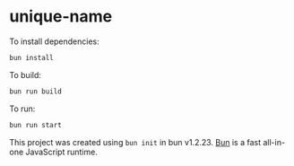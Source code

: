 # unique-name

To install dependencies:

```bash
bun install
```

To build:

```bash
bun run build
```

To run:

```bash
bun run start
```

This project was created using `bun init` in bun v1.2.23. [Bun](https://bun.com) is a fast all-in-one JavaScript runtime.
